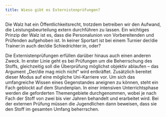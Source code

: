 ```yaml
---
title: Wieso gibt es Externistenprüfungen?
---
```


Die Walz hat ein Öffentlichkeitsrecht, trotzdem betreiben wir den Aufwand, die
Leistungsbeurteilung extern durchführen zu lassen. Ein wichtiges Prinzip der
Walz ist es, dass die Personalunion von Vorbereitenden und Prüfenden aufgehoben
ist. In keiner Sportart ist bei einem Turnier der/die Trainer:in auch der/die
Schiedrichter:in, oder?

Die Externistenprüfungen erfüllen darüber hinaus auch einen anderen Zweck. In
erster Linie geht es bei Prüfungen um die Beherrschung des Stoffs, gleichzeitig
soll die Überprüfung möglichst objektiv ablaufen – das Argument „Der/die mag
mich nicht“ wird entkräftet. Zusätzlich bereitet dieser Modus auf eine mögliche
Uni-Karriere vor. Um sich das umfangreiche Wissen eines Gegenstandes aneignen zu
können, steht ein Fach geblockt auf dem Stundenplan. In einer intensiven
Unterrichtsphase werden die geforderten Themengebiete durchgenommen, wobei je
nach Fach der Stoff von zwei bis vier Jahren behandelt und erarbeitet wird. Bei
der externen Prüfung müssen die Jugendlichen dann beweisen, dass sie den Stoff
im gesamten Umfang beherrschen.
